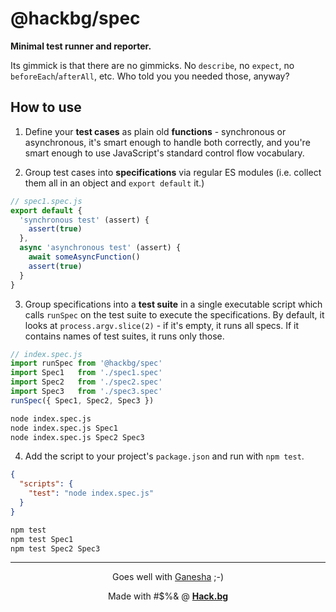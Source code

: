 # @hackbg/spec

**Minimal test runner and reporter.**

Its gimmick is that there are no gimmicks.
No `describe`, no `expect`, no `beforeEach`/`afterAll`, etc.
Who told you you needed those, anyway?

## How to use

1. Define your **test cases** as plain old **functions** -
  synchronous or asynchronous, it's smart enough to handle
  both correctly, and you're smart enough to use JavaScript's
  standard control flow vocabulary.

2. Group test cases into **specifications** via regular ES modules
  (i.e. collect them all in an object and `export default` it.)

```typescript
// spec1.spec.js
export default {
  'synchronous test' (assert) {
    assert(true)
  },
  async 'asynchronous test' (assert) {
    await someAsyncFunction()
    assert(true)
  }
}
```

3. Group specifications into a **test suite** in a single executable script
   which calls `runSpec` on the test suite to execute the specifications.
   By default, it looks at `process.argv.slice(2)` - if it's empty, it runs
   all specs. If it contains names of test suites, it runs only those.

```typescript
// index.spec.js
import runSpec from '@hackbg/spec'
import Spec1   from './spec1.spec'
import Spec2   from './spec2.spec'
import Spec3   from './spec3.spec'
runSpec({ Spec1, Spec2, Spec3 })
```

```sh
node index.spec.js
node index.spec.js Spec1
node index.spec.js Spec2 Spec3
```

4. Add the script to your project's `package.json` and run with `npm test`.

```json
{
  "scripts": {
    "test": "node index.spec.js"
  }
}
```

```sh
npm test
npm test Spec1
npm test Spec2 Spec3
```

<div align="center">

---

Goes well with [Ganesha](https://github.com/hackbg/ganesha) ;-)

Made with #$%& @ [**Hack.bg**](https://foss.hack.bg)

</div>
